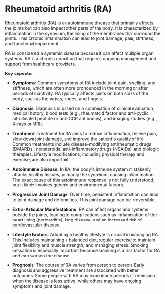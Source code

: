 # Rheumatoid arthritis (RA)

Rheumatoid arthritis (RA) is an autoimmune disease that primarily affects the joints but can also impact other parts of the body. It is characterized by inflammation in the synovium, the lining of the membranes that surround the joints. This chronic inflammation can lead to joint damage, pain, stiffness, and functional impairment.

RA is considered a systemic disease because it can affect multiple organ systems. RA is a chronic condition that requires ongoing management and support from healthcare providers.

**Key aspects**:

* **Symptoms**: Common symptoms of RA include joint pain, swelling, and stiffness, which are often more pronounced in the morning or after periods of inactivity. RA typically affects joints on both sides of the body, such as the wrists, knees, and fingers.

* **Diagnosis**: Diagnosis is based on a combination of clinical evaluation, medical history, blood tests (e.g., rheumatoid factor and anti-cyclic citrullinated peptide or anti-CCP antibodies), and imaging studies (e.g., X-rays or MRI).

* **Treatment**: Treatment for RA aims to reduce inflammation, relieve pain, slow down joint damage, and improve the patient's quality of life. Common treatments include disease-modifying antirheumatic drugs (DMARDs), nonsteroidal anti-inflammatory drugs (NSAIDs), and biologic therapies. Lifestyle modifications, including physical therapy and exercise, are also important.

* **Autoimmune Disease**: In RA, the body's immune system mistakenly attacks healthy tissues, primarily the synovium, causing inflammation. The exact cause of this autoimmune response is not fully understood, but it likely involves genetic and environmental factors.

* **Progressive Joint Damage**: Over time, persistent inflammation can lead to joint damage and deformities. This joint damage can be irreversible.

* **Extra-Articular Manifestations**: RA can affect organs and systems outside the joints, leading to complications such as inflammation of the heart lining (pericarditis), lung disease, and an increased risk of cardiovascular disease.

* **Lifestyle Factors**: Adopting a healthy lifestyle is crucial in managing RA. This includes maintaining a balanced diet, regular exercise to maintain joint flexibility and muscle strength, and managing stress. Smoking cessation is especially important because smoking is a risk factor for RA and can worsen the disease.

* **Prognosis**: The course of RA varies from person to person. Early diagnosis and aggressive treatment are associated with better outcomes. Some people with RA may experience periods of remission when the disease is less active, while others may have ongoing symptoms and joint damage.
